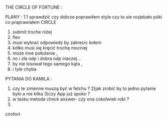 THE CIRCLE OF FORTUNE :

PLANY :
1.1 sprawdzić czy dobrze poprawiłem style czy to sie rozjebało póki co praprawiałem CIRCLE
1) submit troche niżej
2) flex
3) musi wybrać odpowiedz by zakrecic kołem
4) kółko musi się kręcić trochę mocniej
5) może inne położenie ,
6) no i zła odp i dobra odp inaczej...
7) by nie losował tego samego kąta ,
8) i tyle chyba


PYTANIA DO KAMILA :
1) czy te zmienne muszą być w fetchu ?
2)jak zrobić by to jedno pytanie było a nie kilka
3)czy App już spoko ?
4) w tasku metoda check answer- czy ona cokolwiek robi ?
5)

cirofort
